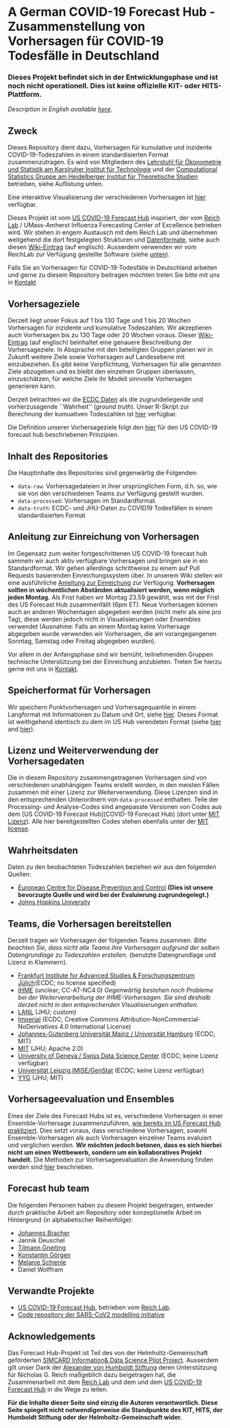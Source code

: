 # A German COVID-19 Forecast Hub - Zusammenstellung von Vorhersagen für COVID-19 Todesfälle in Deutschland

### Dieses Projekt befindet sich in der Entwicklungsphase und ist noch nicht operationell. Dies ist keine offizielle KIT- oder HITS-Plattform.

*Description in English available [here](https://github.com/KITmetricslab/covid19-forecast-hub-de/).*

## Zweck

Dieses Repository dient dazu, Vorhersagen für kumulative und inzidente COVID-19-Todeszahlen in einem standardisierten Format zusammenzutragen. Es wird von Mitgliedern des [Lehrstuhl für Ökonometrie und Statistik am Karslruher Institut für Technologie](https://statistik.econ.kit.edu/index.php) und der [Computational Statistics Gruppe am Heidelberger Institut für Theoretische Studien](https://www.h-its.org/research/cst/) betrieben, siehe Auflistung unten.

Eine interaktive Visualisierung der verschiedenen Vorhersagen ist [hier](https://jobrac.shinyapps.io/app_forecasts_de/) verfügbar.

Dieses Projekt ist vom [US COVID-19 Forecast Hub](https://github.com/reichlab/covid19-forecast-hub) inspiriert, der vom [Reich Lab](https://reichlab.io/) / UMass-Amherst Influenza Forecasting Center of Excellence betrieben wird. Wir stehen in engem Austausch mit dem Reich Lab und übernehmen weitgehend die dort festgelegten Strukturen und [Datenformate](https://github.com/reichlab/covid19-forecast-hub#data-model), siehe auch diesen [Wiki-Eintrag](https://github.com/KITmetricslab/covid19-forecast-hub-de/wiki/Data-Format) (auf englisch). Ausserdem verwenden wir vom ReichLab zur Verfügung gestellte Software (siehe [unten](#lizenz-und-weiterverwendung-der-vorhersagedaten)).

Falls Sie an Vorhersagen für COVID-19-Todesfälle in Deutschland arbeiten und gerne zu diesem Repository beitragen möchten treten Sie bitte mit uns in [Kontakt](https://statistik.econ.kit.edu/mitarbeiter_2902.php)

## Vorhersageziele

Derzeit liegt unser Fokus auf 1 bis 130 Tage und 1 bis 20 Wochen Vorhersagen für inzidente und kumulative Todeszahlen. Wir akzeptieren auch Vorhersagen bis zu 130 Tage oder 20 Wochen voraus. Dieser [Wiki-Eintrag](https://github.com/KITmetricslab/covid19-forecast-hub-de/wiki/Forecast-targets) (auf englisch) beinhaltet eine genauere Beschreibung der Vorhersageziele. In Absprache mit den beteiligten Gruppen planen wir in Zukunft weitere Ziele sowie Vorhersagen auf Landesebene mit einzubeziehen. Es gibt keine Verpflichtung, Vorhersagen für alle genannten Ziele abzugeben und es bleibt den einzelnen Gruppen überlassen, einzuschätzen, für welche Ziele ihr Modell sinnvolle Vorhersagen generieren kann.

Derzeit betrachten wir die [ECDC Daten](https://www.ecdc.europa.eu/en/publications-data/download-todays-data-geographic-distribution-covid-19-cases-worldwide) als die zugrundeliegende und vorherzusagende ``Wahrheit'' (*ground truth*). Unser R-Skript zur Berechnung der kumuativen Todeszahlen ist [hier](https://github.com/KITmetricslab/covid19-forecast-hub-de/blob/master/data-truth/ECDC/ECDC.R) verfügbar. 

Die Definition unserer Vorhersageziele folgt den [hier](https://github.com/reichlab/covid19-forecast-hub#what-forecasts-we-are-tracking-and-for-which-locations) für den US COVID-19 forecast hub beschriebenen Prinzipien.

## Inhalt des Repositories

Die Hauptinhalte des Repositories sind gegenwärtig die Folgenden:

- `data-raw`: Vorhersagedateien in ihrer ursprünglichen Form, d.h. so, wie sie von den verschiedenen Teams zur Verfügung gestellt wurden.
- `data-processed`: Vorhersagen im Standardformat.
- `data-truth`: ECDC- und JHU-Daten zu COVID19 Todesfällen in einem standardisierten Format


## Anleitung zur Einreichung von Vorhersagen

Im Gegensatz zum weiter fortgeschrittenen US COVID-19 forecast hub sammeln wir auch aktiv verfügbare Vorhersagen und bringen sie in ein Standardformat. Wir gehen allerdings schrittweise zu einem auf Pull Requests basierenden Einreichungssystem über. In unserem Wiki stellen wir eine ausführliche [Anleitung zur Einreichung](https://github.com/KITmetricslab/covid19-forecast-hub-de/wiki/Preparing-your-submission) zur Verfügung. **Vorhersagen sollten in wöchentlichen Abständen aktualisiert werden, wenn möglich jeden Montag.** Als Frist haben wir Montag 23.59 gewählt, was mit der Frist des US Forecast Hub zusammenfällt (6pm ET). Neue Vorhersagen können auch an anderen Wochentagen abgegeben werden (nicht mehr als eine pro Tag), diese werden jedoch nicht in Visualisierungen oder Ensembles verwendet (Ausnahme: Falls an einem Montag keine Vorhersage abgegeben wurde verwenden wir Vorhersagen, die am vorangegangenen Sonntag, Samstag oder Freitag abgegeben wurden).

Vor allem in der Anfangsphase sind wir bemüht, teilnehmenden Gruppen technische Unterstützung bei der Einreichung anzubieten. Treten Sie hierzu gerne mit uns in [Kontakt](https://statistik.econ.kit.edu/mitarbeiter_2902.php).

## Speicherformat für Vorhersagen

Wir speichern Punktvorhersagen und Vorhersagequantile in einem Langformat mit Informationen zu Datum und Ort, siehe [hier](https://github.com/KITmetricslab/covid19-forecast-hub-de/wiki/Data-Format). Dieses Format ist weithgehend identisch zu dem im US Hub verendeten Format (siehe [hier](https://github.com/reichlab/covid19-forecast-hub#data-model) and [hier](https://github.com/reichlab/covid19-forecast-hub/tree/master/data-processed#data-submission-instructions)).


## Lizenz und Weiterverwendung der Vorhersagedaten

Die in diesem Repository zusammengetragenen Vorhersagen sind von verschiedenen unabhängigen Teams erstellt worden, in den meisten Fällen zusammen mit einer Lizenz zur Weiterverwendung. Diese Lizenzen sind in den entsprechenden Unterordnern von `data-processed` enthalten. Teile der Processing- und Analyse-Codes sind angepasste Versionen von Codes aus dem [US COVID-19 Forecast Hub](COVID-19 Forecast Hub) (dort unter [MIT Lizenz](https://github.com/reichlab/covid19-forecast-hub/blob/master/LICENSE)). Alle hier bereitgestellten Codes stehen ebenfalls unter der [MIT license](https://github.com/KITmetricslab/covid19-forecast-hub-de/blob/master/LICENSE).

## Wahrheitsdaten

Daten zu den beobachteten Todeszahlen beziehen wir aus den folgenden Quellen:

- [European Centre for Disease Prevention and Control](https://www.ecdc.europa.eu/en/geographical-distribution-2019-ncov-cases) **(Dies ist unsere bevorzugte Quelle und wird bei der Evaluierung zugrundegelegt.)**
- [Johns Hopkins University](https://coronavirus.jhu.edu/)


## Teams, die Vorhersagen bereitstellen

Derzeit tragen wir Vorhersagen der folgenden Teams zusammen. *Bitte beachten Sie, dass nicht alle Teams ihre Vorhersagen aufgrund der selben Datengrundlage zu Todeszahlen erstellen.* (benutzte Datengrundlage und Lizenz in Klammern).

- [Frankfurt Institute for Advanced Studies & Forschungszentrum Jülich](https://www.medrxiv.org/content/10.1101/2020.04.18.20069955v1)(ECDC; no license specified)
- [IHME](https://covid19.healthdata.org/united-states-of-america) (unclear; CC-AT-NC4.0) *Gegenwärtig bestehen noch Probleme bei der Weiterverarbeitung der IHME-Vorhersagen. Sie sind deshalb derzeit nicht in den entsprechenden Visualisierungen enthalten.*
- [LANL](https://covid-19.bsvgateway.org/) (JHU; custom)
- [Imperial](https://github.com/sangeetabhatia03/covid19-short-term-forecasts) (ECDC; Creative Commons Attribution-NonCommercial-NoDerivatives 4.0 International License)
- [Johannes-Gutenberg Universität Mainz / Universität Hamburg](https://github.com/QEDHamburg/covid19) (ECDC; MIT)
- [MIT](https://www.covidanalytics.io/) (JHU; Apache 2.0)
- [University of Geneva / Swiss Data Science Center](https://renkulab.shinyapps.io/COVID-19-Epidemic-Forecasting/) (ECDC; keine Lizenz verfügbar)
- [Universität Leipzig IMISE/GenStat](https://github.com/holgerman/covid19-forecast-hub-de) (ECDC; keine Lizenz verfügbar)
- [YYG](http://covid19-projections.com/) (JHU; MIT)

## Vorhersageevaluation und Ensembles

Eines der Ziele des Forecast Hubs ist es, verschiedene Vorhersagen in einer Ensemble-Vorhersage zusammenzuführen, [wie bereits im US Forecast Hub praktiziert](https://github.com/reichlab/covid19-forecast-hub#ensemble-model). Dies setzt voraus, dass verschiedene Vorhersagen, sowohl Ensemble-Vorhersagen als auch Vorhersagen einzelner Teams evaluiert und verglichen werden. **Wir möchten jedoch betonen, dass es sich hierbei nicht um einen Wettbewerb, sondern um ein kollaboratives Projekt handelt.** Die Methoden zur Vorhersageevaluation die Anwendung finden werden sind [hier](https://arxiv.org/abs/2005.12881) beschrieben.


## Forecast hub team

Die folgenden Personen haben zu diesem Projekt beigetragen, entweder durch praktische Arbeit am Repository oder konzeptionelle Arbeit im Hintergrund (in alphabetischer Reihenfolge):

- [Johannes Bracher](https://statistik.econ.kit.edu/mitarbeiter_2902.php)
- Jannik Deuschel
- [Tilmann Gneiting](https://www.h-its.org/2018/01/08/tilmann-gneiting/)
- [Konstantin Görgen](https://statistik.econ.kit.edu/mitarbeiter_2716.php)
- [Melanie Schienle](https://statistik.econ.kit.edu/mitarbeiter_2068.php)
- Daniel Wolffram

## Verwandte Projekte

- [US COVID-19 Forecast Hub](https://github.com/reichlab/covid19-forecast-hub), betrieben vom [Reich Lab](https://reichlab.io/).
- [Code repository der SARS-CoV2 modelling initiative](https://github.com/timueh/sars-cov2-modelling-initiative)

## Acknowledgements

Das Forecast Hub-Projekt ist Teil des von der Helmholtz-Gemeinschaft geförderten [SIMCARD Information& Data Science Pilot Project](https://www.helmholtz.de/forschung/information-data-science/information-data-science-pilot-projekte/pilotprojekte-2/). Ausserdem gilt unser Dank der [Alexander von Humboldt Stiftung](http://www.humboldt-foundation.de/web/start.html) deren Unterstützung für Nicholas G. Reich maßgeblich dazu beigetragen hat, die Zusammenarbeit mit dem [ Reich Lab](https://reichlab.io/) und dem und dem [US COVID-19 Forecast Hub](https://github.com/reichlab/covid19-forecast-hub) in die Wege zu leiten.

**Für die Inhalte dieser Seite sind einzig die Autoren verantwortlich. Diese Seite spiegelt nicht notwendigerweise die Standpunkte des KIT, HITS, der Humboldt Stiftung oder der Helmholtz-Gemeinschaft wider.**
